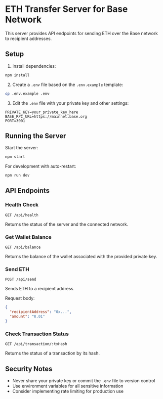 # ETH Transfer Server for Base Network

This server provides API endpoints for sending ETH over the Base network to recipient addresses.

## Setup

1. Install dependencies:
```bash
npm install
```

2. Create a `.env` file based on the `.env.example` template:
```bash
cp .env.example .env
```

3. Edit the `.env` file with your private key and other settings:
```
PRIVATE_KEY=your_private_key_here
BASE_RPC_URL=https://mainnet.base.org
PORT=3001
```

## Running the Server

Start the server:
```bash
npm start
```

For development with auto-restart:
```bash
npm run dev
```

## API Endpoints

### Health Check
```
GET /api/health
```
Returns the status of the server and the connected network.

### Get Wallet Balance
```
GET /api/balance
```
Returns the balance of the wallet associated with the provided private key.

### Send ETH
```
POST /api/send
```
Sends ETH to a recipient address.

Request body:
```json
{
  "recipientAddress": "0x...",
  "amount": "0.01"
}
```

### Check Transaction Status
```
GET /api/transaction/:txHash
```
Returns the status of a transaction by its hash.

## Security Notes

- Never share your private key or commit the `.env` file to version control
- Use environment variables for all sensitive information
- Consider implementing rate limiting for production use
